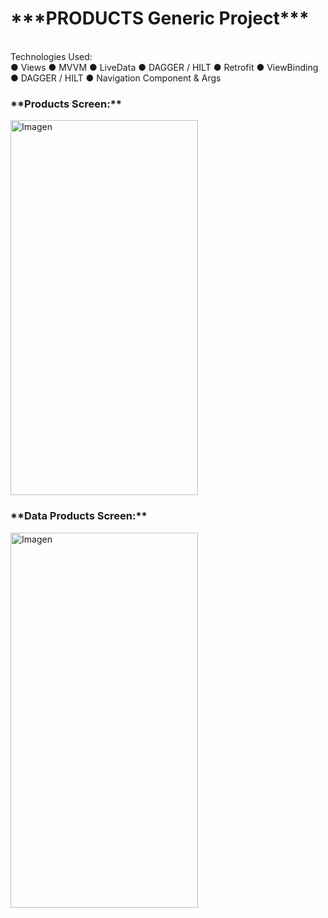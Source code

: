 <h1>***PRODUCTS Generic Project*** <br/></h1>
 <br/>Technologies Used:<br/>
● Views 
● MVVM   
● LiveData
● DAGGER / HILT
● Retrofit
● ViewBinding
● DAGGER / HILT
● Navigation Component & Args

<h3>**Products Screen:**</h3>
<img src="https://github.com/Cintia333Nun/AndroidProductsViews/assets/55222275/d985cc88-ee69-41e8-a23a-d13fcaf7f3fc" 
       alt="Imagen" 
       width="300" 
       height="600">
       
<h3>**Data Products Screen:**</h3>
<img src="https://github.com/Cintia333Nun/AndroidProductsViews/assets/55222275/1625d47a-2156-4077-9bb5-47b104222e5e" 
       alt="Imagen" 
       width="300" 
       height="600">
